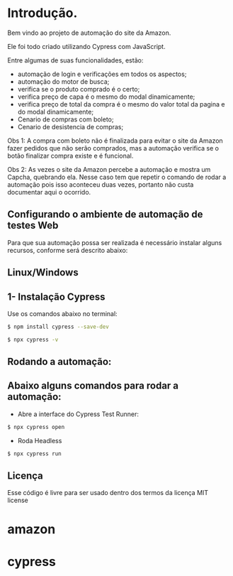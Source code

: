 # Introdução.

Bem vindo ao projeto de automação do site da Amazon.

Ele foi todo criado utilizando Cypress com JavaScript.

Entre algumas de suas funcionalidades, estão:
- automação de login e verificações em todos os aspectos;
- automação do motor de busca;
- verifica se o produto comprado é o certo;
- verifica preço de capa é o mesmo do modal dinamicamente; 
- verifica preço de total da compra é o mesmo do valor total da pagina e do modal dinamicamente; 
- Cenario de compras com boleto;
- Cenario de desistencia de compras;

Obs 1: A compra com boleto não é finalizada para evitar o site da Amazon fazer pedidos que não serão comprados, mas a automação verifica se o botão finalizar compra existe e é funcional.

Obs 2: As vezes o site da Amazon percebe a automação e mostra um Capcha, quebrando ela. Nesse caso tem que repetir o comando de rodar a automação pois isso aconteceu duas vezes, portanto não custa documentar aqui o ocorrido.


## Configurando o ambiente de automação de testes Web

Para que sua automação possa ser realizada é necessário instalar alguns recursos, conforme será descrito abaixo:

## Linux/Windows

## 1- Instalação Cypress

Use os comandos abaixo no terminal:

```bash
$ npm install cypress --save-dev

$ npx cypress -v
```

## Rodando a automação:


## Abaixo alguns comandos para rodar a automação:

- Abre a interface do Cypress Test Runner: 
```bash
$ npx cypress open
```

- Roda Headless
```bash
$ npx cypress run
```

## Licença
Esse código é livre para ser usado dentro dos termos da licença MIT license

# amazon
# cypress